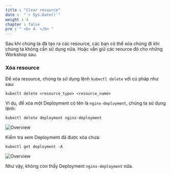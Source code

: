 ```yaml
---
title : "Clear resource"
date :  "`r Sys.Date()`" 
weight : 4
chapter : false
pre : " <b> 4. </b> "
---
```


Sau khi chúng ta đã tạo ra các resource, các bạn có thể xóa chúng đi khi chúng ta không cần sử dụng nữa. Hoặc vẫn giữ các reource đó cho những Workshop sau.

### Xóa resource

Để xóa resource, chúng ta sử dụng lệnh `kubectl delete` với cú pháp như sau:

    kubeclt delete <resource_type> <resource_name>

Ví dụ, để xóa một Deployment có tên là `nginx-deployment`, chúng ta sử dụng lệnh:

    kubectl delete deployment nginx-deployment

![Overview](/fcj-ss2-workshop-001/images/2-Manifest/25.png)

Kiểm tra xem Deployment đã được xóa chưa:

    kubectl get deployment -A

![Overview](/fcj-ss2-workshop-001/images/2-Manifest/26.png)

Như vậy, không còn thấy Deployment `nginx-deployment` nữa.

